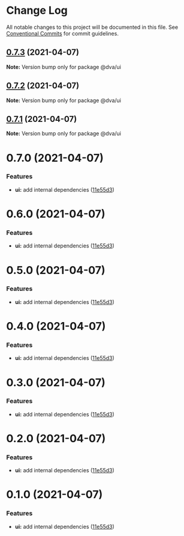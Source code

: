 # Change Log

All notable changes to this project will be documented in this file.
See [Conventional Commits](https://conventionalcommits.org) for commit guidelines.

## [0.7.3](https://github.com/dvakatsiienko/monorepo-experimental/compare/@dva/ui@0.7.2...@dva/ui@0.7.3) (2021-04-07)

**Note:** Version bump only for package @dva/ui





## [0.7.2](https://github.com/dvakatsiienko/monorepo-experimental/compare/@dva/ui@0.7.1...@dva/ui@0.7.2) (2021-04-07)

**Note:** Version bump only for package @dva/ui





## [0.7.1](https://github.com/dvakatsiienko/monorepo-experimental/compare/@dva/ui@0.7.0...@dva/ui@0.7.1) (2021-04-07)

**Note:** Version bump only for package @dva/ui





# 0.7.0 (2021-04-07)


### Features

* **ui:** add internal dependencies ([11e55d3](https://github.com/dvakatsiienko/monorepo-experimental/commit/11e55d31f8a1fffe2118989d64fd9278693f7370))





# 0.6.0 (2021-04-07)


### Features

* **ui:** add internal dependencies ([11e55d3](https://github.com/dvakatsiienko/monorepo-experimental/commit/11e55d31f8a1fffe2118989d64fd9278693f7370))





# 0.5.0 (2021-04-07)


### Features

* **ui:** add internal dependencies ([11e55d3](https://github.com/dvakatsiienko/monorepo-experimental/commit/11e55d31f8a1fffe2118989d64fd9278693f7370))





# 0.4.0 (2021-04-07)


### Features

* **ui:** add internal dependencies ([11e55d3](https://github.com/dvakatsiienko/monorepo-experimental/commit/11e55d31f8a1fffe2118989d64fd9278693f7370))





# 0.3.0 (2021-04-07)


### Features

* **ui:** add internal dependencies ([11e55d3](https://github.com/dvakatsiienko/monorepo-experimental/commit/11e55d31f8a1fffe2118989d64fd9278693f7370))





# 0.2.0 (2021-04-07)


### Features

* **ui:** add internal dependencies ([11e55d3](https://github.com/dvakatsiienko/monorepo-experimental/commit/11e55d31f8a1fffe2118989d64fd9278693f7370))





# 0.1.0 (2021-04-07)


### Features

* **ui:** add internal dependencies ([11e55d3](https://github.com/dvakatsiienko/monorepo-experimental/commit/11e55d31f8a1fffe2118989d64fd9278693f7370))
